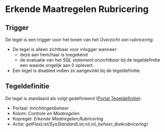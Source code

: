 # Erkende Maatregelen Rubricering

## Trigger

De tegel is een trigger voor het tonen van het _Overzicht van rubricering_.

- De tegel is alleen zichtbaar voor inlogger wanneer:
  - deze aan hem/haar is toegekend
  - de evaluatie van het _SQL statement onzichtbaar_ bij de tegeldefinitie een waarde ongelijk aan 0 oplevert.
- Een tegel is disabled indien zo aangevinkt bij de tegeldefinitie.

## Tegeldefinitie

De tegel is standaard als volgt gedefinieerd ([Portal Tegeldefinitie](../../../../instellen_inrichten/portaldefinitie/portal_tegel.md)):

- Portaal: _Inrichtingenbeheer_
- Kolom: _Controle en Maatregelen_
- Kopregel: _Erkende Maatregelen;Rubricering_
- Actie: _getFlexList(SysStandardList,nil,nil,,beheer_tbekrubricering)_
